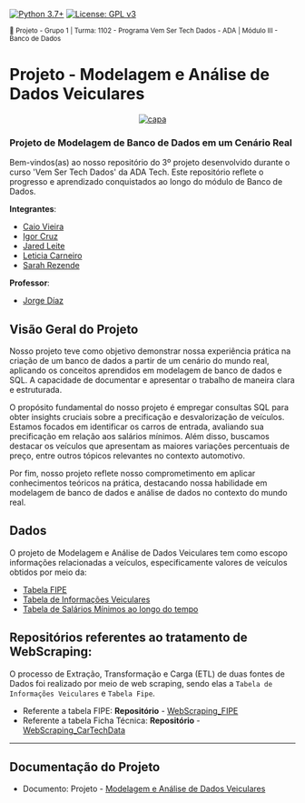 [![Python 3.7+](https://img.shields.io/badge/python-3.7+-blue.svg)](https://www.python.org/downloads/release/python-360/) [![License: GPL v3](https://img.shields.io/badge/License-GPLv3-blue.svg)](https://www.gnu.org/licenses/gpl-3.0) 

<sub> 📂 Projeto - Grupo 1 | Turma: 1102 - Programa Vem Ser Tech Dados - ADA | Módulo III - Banco de Dados  </sub> 


# Projeto - Modelagem e Análise de Dados Veiculares


<p align="center">
  <a href="https://github.com/SarahFeanor?tab=repositories">
    <img src="https://media.discordapp.net/attachments/1063559719291199599/1183852088657182720/Foto_08.jpeg?ex=6589d72c&is=6577622c&hm=d61269751f319c17ec46c49ae5a2c64b5648863079e871da94cbf7e2341135fa&=&format=webp&width=344&height=198" alt="capa">
  </a>
</p>



### Projeto de Modelagem de Banco de Dados em um Cenário Real

Bem-vindos(as) ao nosso repositório do 3º projeto desenvolvido durante o curso 'Vem Ser Tech Dados' da ADA Tech. Este repositório reflete o progresso e aprendizado conquistados ao longo do módulo de Banco de Dados. 

**Integrantes**:

- [Caio Vieira](https://www.linkedin.com/in/caio-miazzi-86454617b/)
- [Igor Cruz](https://www.linkedin.com/in/igorcruzcf/?utm_source=share&utm_campaign=share_via&utm_content=profile&utm_medium=android_app)
- [Jared Leite](https://www.linkedin.com/in/jared-f-leite-a8351a78/)
- [Leticia Carneiro](https://www.linkedin.com/in/leticia-oliv/)
- [Sarah Rezende](https://www.linkedin.com/in/sarahfrezende/)

**Professor**: 
- [Jorge Díaz](https://www.linkedin.com/in/jchambyd/)

## Visão Geral do Projeto 

Nosso projeto teve como objetivo demonstrar nossa experiência prática na criação de um banco de dados a partir de um cenário do mundo real, aplicando os conceitos aprendidos em modelagem de banco de dados e SQL. A capacidade de documentar e apresentar o trabalho de maneira clara e estruturada. 

O propósito fundamental do nosso projeto é empregar consultas SQL para obter insights cruciais sobre a precificação e desvalorização de veículos. Estamos focados em identificar os carros de entrada, avaliando sua precificação em relação aos salários mínimos. Além disso, buscamos destacar os veículos que apresentam as maiores variações percentuais de preço, entre outros tópicos relevantes no contexto automotivo.

Por fim, nosso projeto reflete nosso comprometimento em aplicar conhecimentos teóricos na prática, destacando nossa habilidade em modelagem de banco de dados e análise de dados no contexto do mundo real.

## Dados 

O projeto de Modelagem e Análise de Dados Veiculares tem como escopo informações relacionadas a veículos, especificamente valores de veículos obtidos por meio da: 

- [Tabela FIPE](https://github.com/SarahFeanor/data_modeling_project_ADAtech/blob/main/Arquivos%20%22csv%22%20do%20Projeto/fipe_2023_amostra.csv)
- [Tabela de Informações Veiculares](https://github.com/SarahFeanor/data_modeling_project_ADAtech/blob/main/Arquivos%20%22csv%22%20do%20Projeto/tabela_tratada%20.csv)
- [Tabela de Salários Mínimos ao longo do tempo](https://github.com/SarahFeanor/data_modeling_project_ADAtech/blob/main/Arquivos%20%22csv%22%20do%20Projeto/Ipeadata_Tratado.csv)


## Repositórios referentes ao tratamento de **WebScraping**:

O processo de Extração, Transformação e Carga (ETL) de duas fontes de Dados foi realizado por meio de web scraping, sendo elas a  `Tabela de Informações Veiculares` e `Tabela Fipe`. 

- Referente a tabela FIPE: **Repositório** - [WebScraping_FIPE](https://github.com/jaredleite/WebScraping_FIPE/tree/main)
- Referente a tabela Ficha Técnica: **Repositório** - [WebScraping_CarTechData](https://github.com/jaredleite/WebScraping_CarTechData)

---

## Documentação do Projeto

- Documento: Projeto - [Modelagem e Análise de Dados Veiculares](https://github.com/SarahFeanor/data_modeling_project_ADAtech/blob/main/Documento%20-%20Projeto-Grupo1-M%C3%B3duloIII-13-12-2023.pdf)
  

